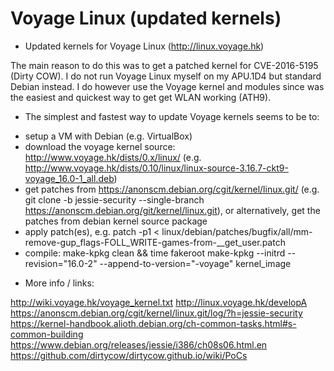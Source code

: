 
# Voyage Linux (updated kernels)

* Updated kernels for Voyage Linux (http://linux.voyage.hk)

The main reason to do this was to get a patched kernel for CVE-2016-5195 (Dirty COW).
I do not run Voyage Linux myself on my APU.1D4 but standard Debian instead.
I do however use the Voyage kernel and modules since was the easiest and quickest way to get get WLAN working (ATH9).

* The simplest and fastest way to update Voyage kernels seems to be to:

 - setup a VM with Debian (e.g. VirtualBox)
 - download the voyage kernel source: http://www.voyage.hk/dists/0.x/linux/ (e.g. http://www.voyage.hk/dists/0.10/linux/linux-source-3.16.7-ckt9-voyage_16.0-1_all.deb)
 - get patches from https://anonscm.debian.org/cgit/kernel/linux.git/ (e.g. git clone -b jessie-security --single-branch https://anonscm.debian.org/git/kernel/linux.git),
   or alternatively, get the patches from debian kernel source package
 - apply patch(es), e.g. patch -p1 < linux/debian/patches/bugfix/all/mm-remove-gup_flags-FOLL_WRITE-games-from-__get_user.patch
 - compile: make-kpkg clean && time fakeroot make-kpkg --initrd --revision="16.0-2" --append-to-version="-voyage" kernel_image

* More info / links:

http://wiki.voyage.hk/voyage_kernel.txt
http://linux.voyage.hk/developA
https://anonscm.debian.org/cgit/kernel/linux.git/log/?h=jessie-security
https://kernel-handbook.alioth.debian.org/ch-common-tasks.html#s-common-building
https://www.debian.org/releases/jessie/i386/ch08s06.html.en
https://github.com/dirtycow/dirtycow.github.io/wiki/PoCs

